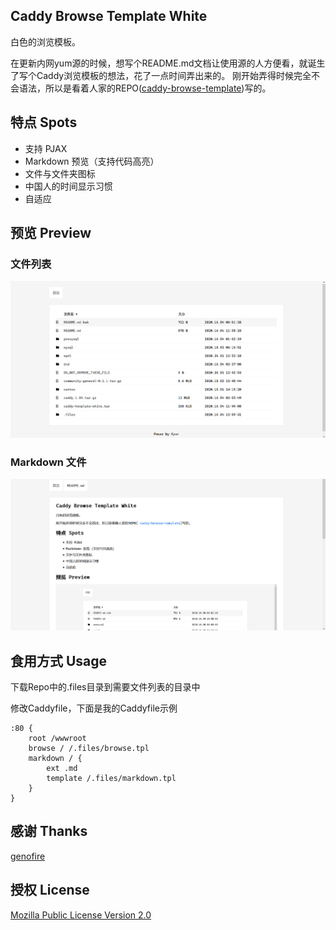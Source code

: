 ## Caddy Browse Template White

白色的浏览模板。

在更新内网yum源的时候，想写个README.md文档让使用源的人方便看，就诞生了写个Caddy浏览模板的想法，花了一点时间弄出来的。
刚开始弄得时候完全不会语法，所以是看着人家的REPO([caddy-browse-template](https://github.com/genofire/caddy-browse-template))写的。

## 特点 Spots

- 支持 PJAX
- Markdown 预览（支持代码高亮）
- 文件与文件夹图标
- 中国人的时间显示习惯
- 自适应

## 预览 Preview

### 文件列表

![screenshot1](screenshot1.png)

### Markdown 文件

![screenshot2](screenshot2.png)

## 食用方式 Usage

下载Repo中的.files目录到需要文件列表的目录中

修改Caddyfile，下面是我的Caddyfile示例

```
:80 {
    root /wwwroot
    browse / /.files/browse.tpl
    markdown / {
        ext .md
        template /.files/markdown.tpl
    }
}
```

## 感谢 Thanks

[genofire](https://github.com/genofire)

## 授权  License

[Mozilla Public License Version 2.0](LICENSE)